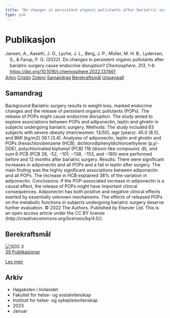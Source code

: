 ```yaml
---
title: "Do changes in persistent organic pollutants after bariatric surgery cause endocrine disruption?"
type: pub
---
```

<h1>Publikasjon</h1>
<article id="csl-bib-container-U5Y8FZS7" class="csl-bib-container">
  <div class="csl-bib-body" style="line-height: 1.35; padding-left: 1em; text-indent:-1em;">
  <div class="csl-entry">Jansen, A., Aaseth, J. O., Lyche, J. L., Berg, J. P., M&#xFC;ller, M. H. B., Lydersen, S., &amp; Farup, P. G. (2022). Do changes in persistent organic pollutants after bariatric surgery cause endocrine disruption? <i>Chemosphere</i>, <i>313</i>, 1&#x2013;8. <a href="https://doi.org/10.1016/j.chemosphere.2022.137461">https://doi.org/10.1016/j.chemosphere.2022.137461</a></div>
</div>
  <div class="csl-bib-buttons">
    <a href="#taxonomy-article-U5Y8FZS7" class="csl-bib-button">Arkiv</a>
    <a href="https://app.cristin.no/results/show.jsf?id=2109824" alt="Cristin URL" class="csl-bib-button">Cristin</a>
    <a href="http://zotero.org/groups/5022929/items/U5Y8FZS7" alt="Zotero URL" class="csl-bib-button">Zotero</a>
    <a href="#abstract-article-U5Y8FZS7" class="csl-bib-button">Samandrag</a>
    <a href="#sdg-article-U5Y8FZS7" class="csl-bib-button">Berekraftsmål</a>
    <a href="https://doi.org/10.1016/j.chemosphere.2022.137461" class="csl-bib-button">Unpaywall</a>
  </div>
  <div id="csl-bib-meta-container-U5Y8FZS7"></div>
</article>
<div id="csl-bib-meta-U5Y8FZS7" class="csl-bib-meta">
  <article id="abstract-article-U5Y8FZS7" class="abstract-article">
    <h1>Samandrag</h1>
    Background 
Bariatric surgery results in weight loss, marked endocrine changes and the release of persistent organic pollutants (POPs). The release of POPs might cause endocrine disruption. The study aimed to explore associations between POPs and adiponectin, leptin and ghrelin in subjects undergoing bariatric surgery. Methods: The study included 63 subjects with severe obesity (men/women: 13/50), age (years): 45.0 (8.5), and BMI (kg/m2) 39.1 (3.4). Analyses of adiponectin, leptin and ghrelin and POPs (hexachlorobenzene (HCB), dichlorodiphenyldichloroethylene (p,p’-DDE), polychlorinated biphenyl (PCB) 118 (dioxin-like compound; dl), and sum 6 PCB (PCB 28, -52, −101, −138, −153, and −180) were performed before and 12 months after bariatric surgery. Results: There were significant increases in adiponectin and all POPs and a fall in leptin after surgery. The main finding was the highly significant associations between adiponectin and all POPs. The increase in HCB explained 38% of the variation in adiponectin. Conclusions: If the POP-associated increase in adiponectin is a causal effect, the release of POPs might have important clinical consequences. Adiponectin has both positive and negative clinical effects exerted by essentially unknown mechanisms. The effects of released POPs on the metabolic functions in subjects undergoing bariatric surgery deserve further evaluation. 
© 2022 The Authors. Published by Elsevier Ltd. This is an open access article under the CC BY license (http://creativecommons.org/licenses/by/4.0/).
  </article>
  <article id="sdg-article-U5Y8FZS7" class="sdg-article">
    <h1>Berekraftsmål</h1>
    <div class="sdg-container"><div id="sdg3" class="sdg">
<img src="{{< params subfolder >}}images/sdg/sdg03_no.png" class="image" alt="SDG 3">
<div class="sdg-overlay">
<a href="{{< params subfolder >}}no/archive/?sdg=3#archive" class="sdg-publication-count"><span>39</span> Publikasjonar</a>
<p><a href="https://www.fn.no/om-fn/fns-baerekraftsmaal/god-helse-og-livskvalitet?lang=nno-NO" class="sdg-read-more">Les meir</a></p>
</div>
</div></div>
  </article>
  <article id="taxonomy-article-U5Y8FZS7" class="taxonomy-article">
    <h1>Arkiv</h1>
    <ul>
      <li>Høgskolen i Innlandet</li>
      <li>Fakultet for helse- og sosialvitenskap</li>
      <li>Institutt for helse- og sykepleievitenskap</li>
      <li>2023</li>
      <li>Januar</li>
    </ul>
  </article>
</div>
